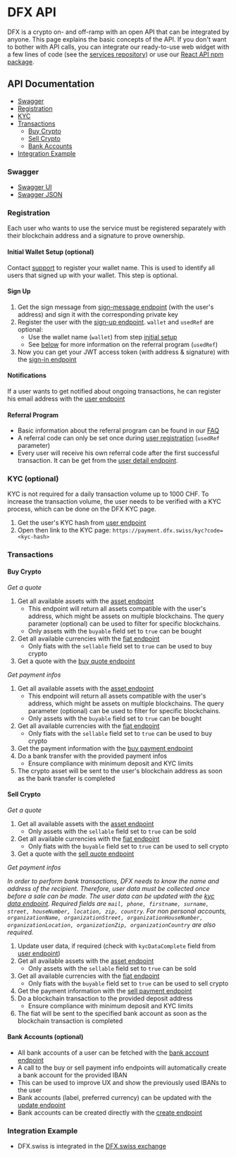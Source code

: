 # DFX API

DFX is a crypto on- and off-ramp with an open API that can be integrated by anyone. This page explains the basic concepts of the API. If you don't want to bother with API calls, you can integrate our ready-to-use web widget with a few lines of code (see the [services repository](https://github.com/DFXswiss/services#dfx-services)) or use our [React API npm package](https://www.npmjs.com/package/@dfx.swiss/react).

## API Documentation

- [Swagger](#swagger)
- [Registration](#registration)
- [KYC](#kyc-optional)
- [Transactions](#transactions)
  - [Buy Crypto](#buy-crypto)
  - [Sell Crypto](#sell-crypto)
  - [Bank Accounts](#bank-accounts-optional)
- [Integration Example](#integration-example)

### Swagger

- [Swagger UI](https://api.dfx.swiss)
- [Swagger JSON](https://api.dfx.swiss/swagger-json)

### Registration

Each user who wants to use the service must be registered separately with their blockchain address and a signature to prove ownership.

#### Initial Wallet Setup (optional)

Contact [support](mailto:support@dfx.swiss) to register your wallet name. This is used to identify all users that signed up with your wallet. This step is optional.

#### Sign Up

1. Get the sign message from [sign-message endpoint](https://api.dfx.swiss/swagger/#/Auth/AuthController_getSignMessage) (with the user's address) and sign it with the corresponding private key
1. Register the user with the [sign-up endpoint](https://api.dfx.swiss/swagger/#/Auth/AuthController_signUp). `wallet` and `usedRef` are optional:
   - Use the wallet name (`wallet`) from step [initial setup](#initial-wallet-setup-optional)
   - See [below](#referral-program) for more information on the referral program (`usedRef`)
1. Now you can get your JWT access token (with address & signature) with the [sign-in endpoint](https://api.dfx.swiss/swagger/#/Auth/AuthController_signIn)

#### Notifications

If a user wants to get notified about ongoing transactions, he can register his email address with the [user endpoint](https://api.dfx.swiss/swagger/#/User/UserController_updateUser)

#### Referral Program

- Basic information about the referral program can be found in our [FAQ](https://docs.dfx.swiss/en/faq)
- A referral code can only be set once during [user registration](#registration) (`usedRef` parameter)
- Every user will receive his own referral code after the first successful transaction. It can be get from the [user detail endpoint](https://api.dfx.swiss/swagger/#/User/UserController_getUserDetail).

### KYC (optional)

KYC is not required for a daily transaction volume up to 1000 CHF. To increase the transaction volume, the user needs to be verified with a KYC process, which can be done on the DFX KYC page.

1. Get the user's KYC hash from [user endpoint](https://api.dfx.swiss/swagger/#/User/UserController_getUser)
1. Open then link to the KYC page: `https://payment.dfx.swiss/kyc?code=<kyc-hash>`

### Transactions

#### Buy Crypto

_Get a quote_

1. Get all available assets with the [asset endpoint](https://api.dfx.swiss/swagger/#/Asset/AssetController_getAllAsset)
   - This endpoint will return all assets compatible with the user's address, which might be assets on multiple blockchains. The query parameter (optional) can be used to filter for specific blockchains.
   - Only assets with the `buyable` field set to `true` can be bought
1. Get all available currencies with the [fiat endpoint](https://api.dfx.swiss/swagger/#/Fiat/FiatController_getAllFiat)
   - Only fiats with the `sellable` field set to `true` can be used to buy crypto
1. Get a quote with the [buy quote endpoint](https://api.dfx.swiss/swagger/#/Buy/BuyController_getBuyQuote)

_Get payment infos_

1. Get all available assets with the [asset endpoint](https://api.dfx.swiss/swagger/#/Asset/AssetController_getAllAsset)
   - This endpoint will return all assets compatible with the user's address, which might be assets on multiple blockchains. The query parameter (optional) can be used to filter for specific blockchains.
   - Only assets with the `buyable` field set to `true` can be bought
1. Get all available currencies with the [fiat endpoint](https://api.dfx.swiss/swagger/#/Fiat/FiatController_getAllFiat)
   - Only fiats with the `sellable` field set to `true` can be used to buy crypto
1. Get the payment information with the [buy payment endpoint](https://api.dfx.swiss/swagger/#/Buy/BuyController_createBuyWithPaymentInfo)
1. Do a bank transfer with the provided payment infos
   - Ensure compliance with minimum deposit and KYC limits
1. The crypto asset will be sent to the user's blockchain address as soon as the bank transfer is completed

#### Sell Crypto

_Get a quote_

1. Get all available assets with the [asset endpoint](https://api.dfx.swiss/swagger/#/Asset/AssetController_getAllAsset)
   - Only assets with the `sellable` field set to `true` can be sold
1. Get all available currencies with the [fiat endpoint](https://api.dfx.swiss/swagger/#/Fiat/FiatController_getAllFiat)
   - Only fiats with the `buyable` field set to `true` can be used to sell crypto
1. Get a quote with the [sell quote endpoint](https://api.dfx.swiss/swagger/#/Sell/SellController_getSellQuote)

_Get payment infos_

<em>In order to perform bank transactions, DFX needs to know the name and address of the recipient. Therefore, user data must be collected once before a sale can be made. The user data can be updated with the [kyc data endpoint](https://api.dfx.swiss/swagger#/KYC/KycController_updateKycData). Required fields are `mail, phone, firstname, surname, street, houseNumber, location, zip, country`. For non personal accounts, `organizationName, organizationStreet, organizationHouseNumber, organizationLocation, organizationZip, organizationCountry` are also required.</em>

1. Update user data, if required (check with `kycDataComplete` field from [user endpoint](https://api.dfx.swiss/swagger/#/User/UserController_getUser))
1. Get all available assets with the [asset endpoint](https://api.dfx.swiss/swagger/#/Asset/AssetController_getAllAsset)
   - Only assets with the `sellable` field set to `true` can be sold
1. Get all available currencies with the [fiat endpoint](https://api.dfx.swiss/swagger/#/Fiat/FiatController_getAllFiat)
   - Only fiats with the `buyable` field set to `true` can be used to sell crypto
1. Get the payment information with the [sell payment endpoint](https://api.dfx.swiss/swagger/#/Sell/SellController_createSellWithPaymentInfo)
1. Do a blockchain transaction to the provided deposit address
   - Ensure compliance with minimum deposit and KYC limits
1. The fiat will be sent to the specified bank account as soon as the blockchain transaction is completed

#### Bank Accounts (optional)

- All bank accounts of a user can be fetched with the [bank account endpoint](https://api.dfx.swiss/swagger/#/BankAccount/BankAccountController_getAllUserBankAccount)
- A call to the buy or sell payment info endpoints will automatically create a bank account for the provided IBAN
- This can be used to improve UX and show the previously used IBANs to the user
- Bank accounts (label, preferred currency) can be updated with the [update endpoint](https://api.dfx.swiss/swagger/#/BankAccount/BankAccountController_updateBankAccount)
- Bank accounts can be created directly with the [create endpoint](https://api.dfx.swiss/swagger/#/BankAccount/BankAccountController_createBankAccount)

### Integration Example

- DFX.swiss is integrated in the [DFX.swiss exchange](https://github.com/DFXswiss/exchange)
